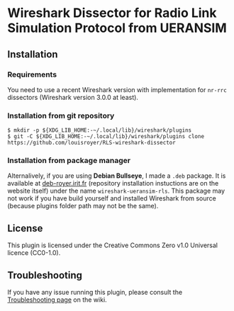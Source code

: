 # Wireshark Dissector for Radio Link Simulation Protocol from UERANSIM

## Installation
### Requirements
You need to use a recent Wireshark version with implementation for `nr-rrc` dissectors (Wireshark version 3.0.0 at least).

### Installation from git repository
```
$ mkdir -p ${XDG_LIB_HOME:-~/.local/lib}/wireshark/plugins
$ git -C ${XDG_LIB_HOME:-~/.local/lib}/wireshark/plugins clone https://github.com/louisroyer/RLS-wireshark-dissector

```
### Installation from package manager
Alternalively, if you are using **Debian Bullseye**, I made a `.deb` package. It is available at [deb-royer.irit.fr](https://deb-royer.irit.fr/) (repository installation instuctions are on the website itself) under the name `wireshark-ueransim-rls`. This package may not work if you have build yourself and installed Wireshark from source (because plugins folder path may not be the same).

## License
This plugin is licensed under the Creative Commons Zero v1.0 Universal licence (CC0-1.0).

## Troubleshooting
If you have any issue running this plugin, please consult the [Troubleshooting page](https://github.com/louisroyer/RLS-wireshark-dissector/wiki/Troubleshooting) on the wiki.
